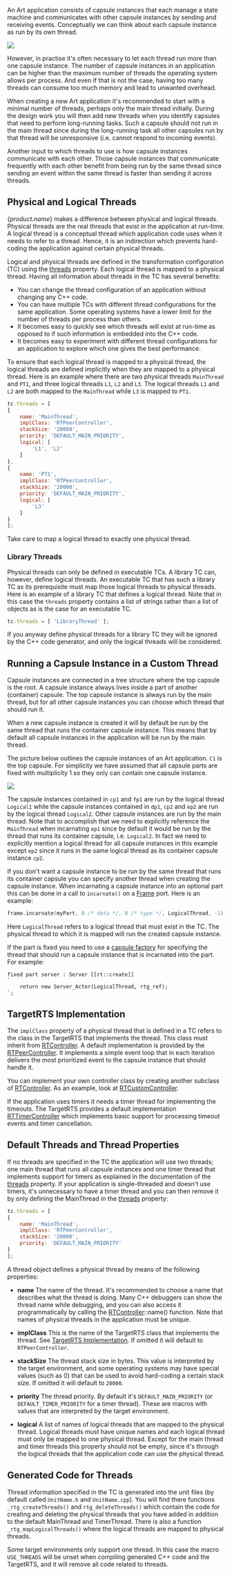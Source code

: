 An Art application consists of capsule instances that each manage a state machine and communicates with other capsule instances by sending and receiving events. Conceptually we can think about each capsule instance as run by its own thread.

![](../art-lang/images/event_queues.png)

However, in practise it's often necessary to let each thread run more than one capsule instance. The number of capsule instances in an application can be higher than the maximum number of threads the operating system allows per process. And even if that is not the case, having too many threads can consume too much memory and lead to unwanted overhead.

When creating a new Art application it's recommended to start with a minimal number of threads, perhaps only the main thread initially. During the design work you will then add new threads when you identify capsules that need to perform long-running tasks. Such a capsule should not run in the main thread since during the long-running task all other capsules run by that thread will be unresponsive (i.e. cannot respond to incoming events).

Another input to which threads to use is how capsule instances communicate with each other. Those capsule instances that communicate frequently with each other benefit from being run by the same thread since sending an event within the same thread is faster than sending it across threads.

## Physical and Logical Threads
{$product.name$} makes a difference between physical and logical threads. Physical threads are the real threads that exist in the application at run-time. A logical thread is a conceptual thread which application code uses when it needs to refer to a thread. Hence, it is an indirection which prevents hard-coding the application against certain physical threads. 

Logical and physical threads are defined in the transformation configuration (TC) using the [threads](../building/transformation-configurations.md#threads) property. Each logical thread is mapped to a physical thread. Having all information about threads in the TC has several benefits:

* You can change the thread configuration of an application without changing any C++ code.
* You can have multiple TCs with different thread configurations for the same application. Some operating systems have a lower limit for the number of threads per process than others.
* It becomes easy to quickly see which threads will exist at run-time as opposed to if such information is embedded into the C++ code.
* It becomes easy to experiment with different thread configurations for an application to explore which one gives the best performance.

To ensure that each logical thread is mapped to a physical thread, the logical threads are defined implicitly when they are mapped to a physical thread. Here is an example where there are two physical threads `MainThread` and `PT1`, and three logical threads `L1`, `L2` and `L3`. The logical threads `L1` and `L2` are both mapped to the `MainThread` while `L3` is mapped to `PT1`. 

``` js
tc.threads = [
{
    name: 'MainThread',
    implClass: 'RTPeerController',
    stackSize: '20000',
    priority: 'DEFAULT_MAIN_PRIORITY',
    logical: [
        'L1', 'L2'
    ]
},
{
    name: 'PT1',
    implClass: 'RTPeerController',
    stackSize: '20000',
    priority: 'DEFAULT_MAIN_PRIORITY',
    logical: [
        'L3'
    ]
}
];
```

Take care to map a logical thread to exactly one physical thread.

### Library Threads
Physical threads can only be defined in executable TCs. A library TC can, however, define logical threads. An executable TC that has such a library TC as its prerequisite must map those logical threads to physical threads. Here is an example of a library TC that defines a logical thread. Note that in this case the `threads` property contains a list of strings rather than a list of objects as is the case for an executable TC.

``` js
tc.threads = [ 'LibraryThread' ];
```

If you anyway define physical threads for a library TC they will be ignored by the C++ code generator, and only the logical threads will be considered.

## Running a Capsule Instance in a Custom Thread
Capsule instances are connected in a tree structure where the top capsule is the root. A capsule instance always lives inside a part of another (container) capsule. The top capsule instance is always run by the main thread, but for all other capsule instances you can choose which thread that should run it.

When a new capsule instance is created it will by default be run by the same thread that runs the container capsule instance. This means that by default all capsule instances in the application will be run by the main thread.

The picture below outlines the capsule instances of an Art application. `C1` is the top capsule. For simplicity we have assumed that all capsule parts are fixed with multiplicity 1 so they only can contain one capsule instance.

![](../images/thread_mappings.png)

The capsule instances contained in `cp1` and `fp1` are run by the logical thread `Logical1` while the capsule instances contained in `dp1`, `cp2` and `ep2` are run by the logical thread `Logical2`. Other capsule instances are run by the main thread. Note that to accomplish that we need to explicitly reference the `MainThread` when incarnating `ep1` since by default it would be run by the thread that runs its container capsule, i.e. `Logical2`. In fact we need to explicitly mention a logical thread for all capsule instances in this example except `ep2` since it runs in the same logical thread as its container capsule instance `cp2`.

If you don't want a capsule instance to be run by the same thread that runs its container capsule you can specify another thread when creating the capsule instance. When incarnating a capsule instance into an optional part this can be done in a call to `incarnate()` on a [Frame](../targetrts-api/struct_frame.html) port. Here is an example:

``` cpp
frame.incarnate(myPart, 0 /* data */, 0 /* type */, LogicalThread, -1);
```

Here `LogicalThread` refers to a logical thread that must exist in the TC. The physical thread to which it is mapped will run the created capsule instance.

If the part is fixed you need to use a [capsule factory](../art-lang/index.md#part-with-capsule-factory) for specifying the thread that should run a capsule instance that is incarnated into the part. For example:

``` art
fixed part server : Server [[rt::create]]
`
    return new Server_Actor(LogicalThread, rtg_ref);
`;
```

## TargetRTS Implementation
The `implClass` property of a physical thread that is defined in a TC refers to the class in the TargetRTS that implements the thread. This class must inherit from [RTController](../targetrts-api/class_r_t_controller.html). A default implementation is provided by the [RTPeerController](../targetrts-api/class_r_t_peer_controller.html). It implements a simple event loop that in each iteration delivers the most prioritized event to the capsule instance that should handle it.

You can implement your own controller class by creating another subclass of [RTController](../targetrts-api/class_r_t_controller.html). As an example, look at [RTCustomController](../targetrts-api/class_r_t_custom_controller.html).

If the application uses timers it needs a timer thread for implementing the timeouts. The TargetRTS provides a default implementation [RTTimerController](../targetrts-api/class_r_t_timer_controller.html) which implements basic support for processing timeout events and timer cancellation.

## Default Threads and Thread Properties
If no threads are specified in the TC the application will use two threads; one main thread that runs all capsule instances and one timer thread that implements support for timers as explained in the documentation of the [threads](../building/transformation-configurations.md#threads) property. If your application is single-threaded and doesn't use timers, it's unnecessary to have a timer thread and you can then remove it by only defining the MainThread in the [threads](../building/transformation-configurations.md#threads) property:

``` js
tc.threads = [
{
    name: 'MainThread',
    implClass: 'RTPeerController',
    stackSize: '20000',
    priority: 'DEFAULT_MAIN_PRIORITY'
}
];
```

A thread object defines a physical thread by means of the following properties:

* **name** The name of the thread. It's recommended to choose a name that describes what the thread is doing. Many C++ debuggers can show the thread name while debugging, and you can also access it programmatically by calling the [RTController](../targetrts-api/class_r_t_controller.html)::name() function. Note that names of physical threads in the application must be unique.

* **implClass** This is the name of the TargetRTS class that implements the thread. See [TargetRTS Implementation](#targetrts-implementation). If omitted it will default to `RTPeerController`.

* **stackSize** The thread stack size in bytes. This value is interpreted by the target environment, and some operating systems may have special values (such as 0) that can be used to avoid hard-coding a certain stack size. If omitted it will default to `20000`.

* **priority** The thread priority. By default it's `DEFAULT_MAIN_PRIORITY` (or `DEFAULT_TIMER_PRIORITY` for a timer thread). These are macros with values that are interpreted by the target environment.

* **logical** A list of names of logical threads that are mapped to the physical thread. Logical threads must have unique names and each logical thread must only be mapped to one physical thread. Except for the main thread and timer threads this property should not be empty, since it's through the logical threads that the application code can use the physical thread.

## Generated Code for Threads
Thread information specified in the TC is generated into the unit files (by default called `UnitName.h` and `UnitName.cpp`). You will find there functions `_rtg_createThreads()` and `rtg_deleteThreads()` which contain the code for creating and deleting the physical threads that you have added in addition to the default MainThread and TimerThread. There is also a function `_rtg_mapLogicalThreads()` where the logical threads are mapped to physical threads.

Some target environments only support one thread. In this case the macro `USE_THREADS` will be unset when compiling generated C++ code and the TargetRTS, and it will remove all code related to threads. 